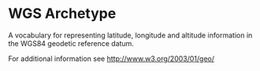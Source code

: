 # WGS Archetype

A vocabulary for representing latitude, longitude and altitude information in the WGS84 geodetic reference datum. 

For additional information see http://www.w3.org/2003/01/geo/ 

